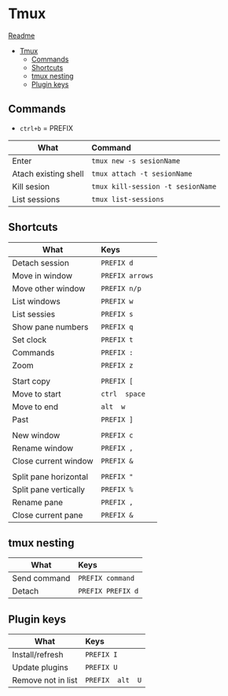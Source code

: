 # Tmux
[Readme](../README.md)

- [Tmux](#tmux)
  - [Commands](#commands)
  - [Shortcuts](#shortcuts)
  - [tmux nesting](#tmux-nesting)
  - [Plugin keys](#plugin-keys)

## Commands

- ```ctrl+b``` = PREFIX


| What                 | Command                               |
| -------------------- | :------------------------------------ |
| Enter                | ```tmux new -s sesionName```          |
| Atach existing shell | ```tmux attach -t sesionName```       |
| Kill sesion          | ```tmux kill-session -t sesionName``` |
| List sessions        | ```tmux list-sessions```              |


## Shortcuts
| What                 | Keys                |
| -------------------- | :------------------ |
| Detach session       | ```PREFIX d```      |
| Move in window       | ```PREFIX arrows``` |
| Move other window    | ```PREFIX n/p```    |
| List windows         | ```PREFIX w```      |
| List sessies         | ```PREFIX s```      |
| Show pane numbers    | ```PREFIX q```      |
| Set clock            | ```PREFIX t```      |
| Commands             | ```PREFIX :```      |
| Zoom                 | ```PREFIX z```      |
|                      |
| Start copy           | ```PREFIX [```      |
| Move to start        | ```ctrl  space```   |
| Move to end          | ```alt  w```        |
| Past                 | ```PREFIX ]```      |
|                      |
| New window           | ```PREFIX c```      |
| Rename window        | ```PREFIX ,```      |
| Close current window | ```PREFIX &```      |
|                      |
| Split pane horizontal             | ```PREFIX "```      |
| Split pane vertically             | ```PREFIX %```      |
| Rename pane          | ```PREFIX ,```      |
| Close current pane   | ```PREFIX &```      |



## tmux nesting
| What         | Keys                  |
| ------------ | :-------------------- |
| Send command | ```PREFIX command```  |
| Detach       | ```PREFIX PREFIX d``` |

## Plugin keys
| What               | Keys                 |
| ------------------ | :------------------- |
| Install/refresh    | ```PREFIX I```       |
| Update plugins     | ```PREFIX U```       |
| Remove not in list | ```PREFIX  alt  U``` |
